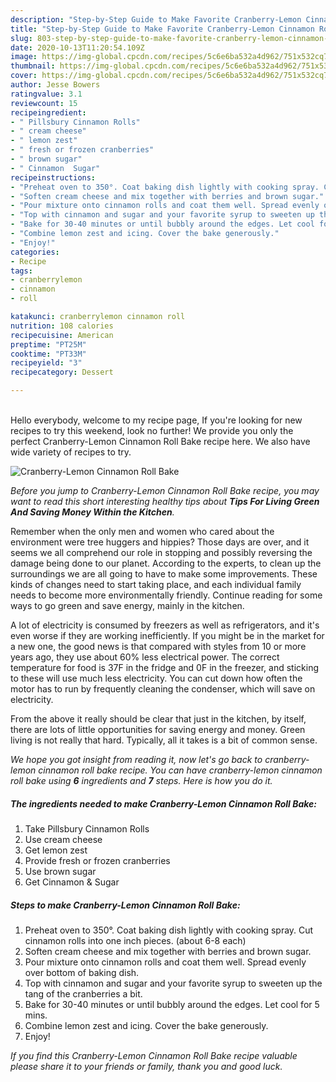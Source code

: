 ```yaml
---
description: "Step-by-Step Guide to Make Favorite Cranberry-Lemon Cinnamon Roll Bake"
title: "Step-by-Step Guide to Make Favorite Cranberry-Lemon Cinnamon Roll Bake"
slug: 803-step-by-step-guide-to-make-favorite-cranberry-lemon-cinnamon-roll-bake
date: 2020-10-13T11:20:54.109Z
image: https://img-global.cpcdn.com/recipes/5c6e6ba532a4d962/751x532cq70/cranberry-lemon-cinnamon-roll-bake-recipe-main-photo.jpg
thumbnail: https://img-global.cpcdn.com/recipes/5c6e6ba532a4d962/751x532cq70/cranberry-lemon-cinnamon-roll-bake-recipe-main-photo.jpg
cover: https://img-global.cpcdn.com/recipes/5c6e6ba532a4d962/751x532cq70/cranberry-lemon-cinnamon-roll-bake-recipe-main-photo.jpg
author: Jesse Bowers
ratingvalue: 3.1
reviewcount: 15
recipeingredient:
- " Pillsbury Cinnamon Rolls"
- " cream cheese"
- " lemon zest"
- " fresh or frozen cranberries"
- " brown sugar"
- " Cinnamon  Sugar"
recipeinstructions:
- "Preheat oven to 350°. Coat baking dish lightly with cooking spray. Cut cinnamon rolls into one inch pieces. (about 6-8 each)"
- "Soften cream cheese and mix together with berries and brown sugar."
- "Pour mixture onto cinnamon rolls and coat them well. Spread evenly over bottom of baking dish."
- "Top with cinnamon and sugar and your favorite syrup to sweeten up the tang of the cranberries a bit."
- "Bake for 30-40 minutes or until bubbly around the edges. Let cool for 5 mins."
- "Combine lemon zest and icing. Cover the bake generously."
- "Enjoy!"
categories:
- Recipe
tags:
- cranberrylemon
- cinnamon
- roll

katakunci: cranberrylemon cinnamon roll 
nutrition: 108 calories
recipecuisine: American
preptime: "PT25M"
cooktime: "PT33M"
recipeyield: "3"
recipecategory: Dessert

---
```

<br>
Hello everybody, welcome to my recipe page, If you're looking for new recipes to try this weekend, look no further! We provide you only the perfect Cranberry-Lemon Cinnamon Roll Bake recipe here. We also have wide variety of recipes to try.
<br>


![Cranberry-Lemon Cinnamon Roll Bake](https://img-global.cpcdn.com/recipes/5c6e6ba532a4d962/751x532cq70/cranberry-lemon-cinnamon-roll-bake-recipe-main-photo.jpg)

<i>Before you jump to Cranberry-Lemon Cinnamon Roll Bake recipe, you may want to read this short interesting healthy tips about 
<strong>Tips For Living Green And Saving Money Within the Kitchen</strong>.</i>
</br>

Remember when the only men and women who cared about the environment were tree huggers and hippies? Those days are over, and it seems we all comprehend our role in stopping and possibly reversing the damage being done to our planet. According to the experts, to clean up the surroundings we are all going to have to make some improvements. These kinds of changes need to start taking place, and each individual family needs to become more environmentally friendly. Continue reading for some ways to go green and save energy, mainly in the kitchen.

A lot of electricity is consumed by freezers as well as refrigerators, and it's even worse if they are working inefficiently. If you might be in the market for a new one, the good news is that compared with styles from 10 or more years ago, they use about 60% less electrical power. The correct temperature for food is 37F in the fridge and 0F in the freezer, and sticking to these will use much less electricity. You can cut down how often the motor has to run by frequently cleaning the condenser, which will save on electricity.

From the above it really should be clear that just in the kitchen, by itself, there are lots of little opportunities for saving energy and money. Green living is not really that hard. Typically, all it takes is a bit of common sense.


<i>We hope you got insight from reading it, now let's go back to cranberry-lemon cinnamon roll bake recipe. You can have cranberry-lemon cinnamon roll bake using <strong>6</strong> ingredients and <strong>7</strong> steps. Here is how you do it.
</i>

##### The ingredients needed to make Cranberry-Lemon Cinnamon Roll Bake:

1. Take  Pillsbury Cinnamon Rolls
1. Use  cream cheese
1. Get  lemon zest
1. Provide  fresh or frozen cranberries
1. Use  brown sugar
1. Get  Cinnamon &amp; Sugar


##### Steps to make Cranberry-Lemon Cinnamon Roll Bake:

1. Preheat oven to 350°. Coat baking dish lightly with cooking spray. Cut cinnamon rolls into one inch pieces. (about 6-8 each)
1. Soften cream cheese and mix together with berries and brown sugar.
1. Pour mixture onto cinnamon rolls and coat them well. Spread evenly over bottom of baking dish.
1. Top with cinnamon and sugar and your favorite syrup to sweeten up the tang of the cranberries a bit.
1. Bake for 30-40 minutes or until bubbly around the edges. Let cool for 5 mins.
1. Combine lemon zest and icing. Cover the bake generously.
1. Enjoy!


<i>If you find this Cranberry-Lemon Cinnamon Roll Bake recipe valuable please share it to your friends or family, thank you and good luck.</i>
